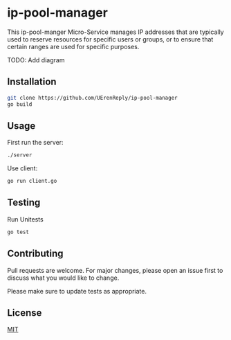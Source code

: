 # ip-pool-manager

This ip-pool-manger Micro-Service manages IP addresses that are typically used to reserve resources for specific users or groups, or to ensure that certain ranges are used for specific purposes.

TODO: Add diagram

## Installation

```bash
git clone https://github.com/UErenReply/ip-pool-manager
go build 
```

## Usage

First run the server:

```bash
./server
```

Use client:

```bash
go run client.go
```

## Testing

Run Unitests

```bash
go test
```

## Contributing
Pull requests are welcome. For major changes, please open an issue first to discuss what you would like to change.

Please make sure to update tests as appropriate.

## License
[MIT](https://choosealicense.com/licenses/mit/)
